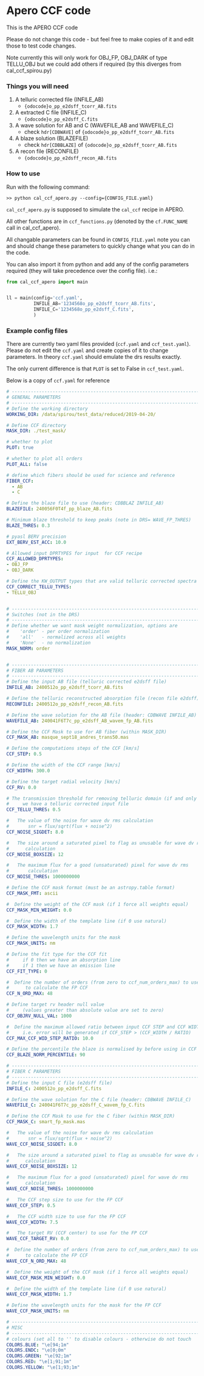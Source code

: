 # Apero CCF code

This is the APERO CCF code

Please do not change this code - but feel free to make copies of it and edit
those to test code changes.

Note currently this will only work for OBJ_FP, OBJ_DARK of type TELLU_OBJ but
we could add others if required (by this diverges from cal_ccf_spirou.py)


### Things you will need

1. A telluric corrected file (INFILE_AB) 
    - `{odocode}o_pp_e2dsff_tcorr_AB.fits`
2. A extracted C file (INFILE_C)
    - `{odocode}o_pp_e2dsff_C.fits`
3. A wave solution for AB and C (WAVEFILE_AB and WAVEFILE_C)
    - check `hdr[CDBWAVE]` of `{odocode}o_pp_e2dsff_tcorr_AB.fits`
4. A blaze solution (BLAZEFILE)
    - check `hdr[CDBBLAZE]` of `{odocode}o_pp_e2dsff_tcorr_AB.fits`
5. A recon file (RECONFILE)
    - `{odocode}o_pp_e2dsff_recon_AB.fits`


### How to use

Run with the following command:

`>> python cal_ccf_apero.py --config={CONFIG_FILE.yaml}`


`cal_ccf_apero.py` is supposed to simulate the `cal_ccf` recipe in APERO.

All other functions are in `ccf_functions.py` (denoted by the `cf.FUNC_NAME` 
call in cal_ccf_apero).

All changable parameters can be found in `CONFIG_FILE.yaml` note you can and 
should change these parameters to quickly change what you can do in the code.


You can also import it from python and add any of the config parameters
required (they will take precedence over the config file).
i.e.:

```python
from cal_ccf_apero import main


ll = main(config='ccf.yaml',
          INFILE_AB='1234568o_pp_e2dsff_tcorr_AB.fits',
          INFILE_C='1234568o_pp_e2dsff_C.fits',
          )

```

### Example config files

There are currently two yaml files provided (`ccf.yaml` and `ccf_test.yaml`).
Please do not edit the `ccf.yaml` and create copies of it to change parameters.
In theory `ccf.yaml` should emulate the drs results exactly.

The only current difference is that `PLOT` is set to False in `ccf_test.yaml`.

Below is a copy of `ccf.yaml` for reference

```yaml
# -------------------------------------------------------------------------
# GENERAL PARAMETERS
# -------------------------------------------------------------------------
# Define the working directory
WORKING_DIR: /data/spirou/test_data/reduced/2019-04-20/

# Define CCF directory
MASK_DIR: ./test_mask/

# whether to plot
PLOT: true

# whether to plot all orders
PLOT_ALL: false

# define which fibers should be used for science and reference
FIBER_CCF:
  - AB
  - C

# Define the blaze file to use (header: CDBBLAZ INFILE_AB)
BLAZEFILE: 240056F0T4f_pp_blaze_AB.fits

# Minimum blaze threshold to keep peaks (note in DRS= WAVE_FP_THRES)
BLAZE_THRES: 0.3

# pyasl BERV precision
EXT_BERV_EST_ACC: 10.0

# Allowed input DPRTYPES for input  for CCF recipe
CCF_ALLOWED_DPRTYPES:
- OBJ_FP
- OBJ_DARK

# Define the KW_OUTPUT types that are valid telluric corrected spectra
CCF_CORRECT_TELLU_TYPES:
- TELLU_OBJ


# -------------------------------------------------------------------------
# Switches (not in the DRS)
# -------------------------------------------------------------------------
# Define whether we want mask weight normalization, options are
#    'order' - per order normalization
#    'all'   - normalized across all weights
#    'None'  - no normalization
MASK_NORM: order


# -------------------------------------------------------------------------
# FIBER AB PARAMETERS
# -------------------------------------------------------------------------
# Define the input AB file (telluric corrected e2dsff file)
INFILE_AB: 2400512o_pp_e2dsff_tcorr_AB.fits

# Define the telluric reconstructed absorption file (recon file e2dsff)
RECONFILE: 2400512o_pp_e2dsff_recon_AB.fits

# Define the wave solution for the AB file (header: CDBWAVE INFILE_AB)
WAVEFILE_AB: 240041F6T7c_pp_e2dsff_AB_wavem_fp_AB.fits

# Define the CCF Mask to use for AB fiber (within MASK_DIR)
CCF_MASK_AB: masque_sept18_andres_trans50.mas

# Define the computations steps of the CCF [km/s]
CCF_STEP: 0.5

# Define the width of the CCF range [km/s]
CCF_WIDTH: 300.0

# Define the target radial velocity [km/s]
CCF_RV: 0.0

# The transmission threshold for removing telluric domain (if and only if
#     we have a telluric corrected input file
CCF_TELLU_THRES: 0.5

#   The value of the noise for wave dv rms calculation
#       snr = flux/sqrt(flux + noise^2)
CCF_NOISE_SIGDET: 8.0

#   The size around a saturated pixel to flag as unusable for wave dv rms
#      calculation
CCF_NOISE_BOXSIZE: 12

#   The maximum flux for a good (unsaturated) pixel for wave dv rms
#       calculation
CCF_NOISE_THRES: 1000000000

# Define the CCF mask format (must be an astropy.table format)
CCF_MASK_FMT: ascii

#  Define the weight of the CCF mask (if 1 force all weights equal)
CCF_MASK_MIN_WEIGHT: 0.0

#  Define the width of the template line (if 0 use natural)
CCF_MASK_WIDTH: 1.7

# Define the wavelength units for the mask
CCF_MASK_UNITS: nm

# Define the fit type for the CCF fit
#     if 0 then we have an absorption line
#     if 1 then we have an emission line
CCF_FIT_TYPE: 0

#  Define the number of orders (from zero to ccf_num_orders_max) to use
#      to calculate the FP CCF
CCF_N_ORD_MAX: 48

# Define target rv header null value
#     (values greater than absolute value are set to zero)
CCF_OBJRV_NULL_VAL: 1000

#  Define the maximum allowed ratio between input CCF STEP and CCF WIDTH
#     i.e. error will be generated if CCF_STEP > (CCF_WIDTH / RATIO)
CCF_MAX_CCF_WID_STEP_RATIO: 10.0

# Define the percentile the blaze is normalised by before using in CCF calc
CCF_BLAZE_NORM_PERCENTILE: 90

# -------------------------------------------------------------------------
# FIBER C PARAMETERS
# -------------------------------------------------------------------------
# Define the input C file (e2dsff file)
INFILE_C: 2400512o_pp_e2dsff_C.fits

# Define the wave solution for the C file (header: CDBWAVE INFILE_C)
WAVEFILE_C: 240041F6T7c_pp_e2dsff_C_wavem_fp_C.fits

# Define the CCF Mask to use for the C fiber (within MASK_DIR)
CCF_MASK_C: smart_fp_mask.mas

#   The value of the noise for wave dv rms calculation
#       snr = flux/sqrt(flux + noise^2)
WAVE_CCF_NOISE_SIGDET: 8.0

#   The size around a saturated pixel to flag as unusable for wave dv rms
#      calculation
WAVE_CCF_NOISE_BOXSIZE: 12

#   The maximum flux for a good (unsaturated) pixel for wave dv rms
#      calculation
WAVE_CCF_NOISE_THRES: 1000000000

#   The CCF step size to use for the FP CCF
WAVE_CCF_STEP: 0.5

#   The CCF width size to use for the FP CCF
WAVE_CCF_WIDTH: 7.5

#   The target RV (CCF center) to use for the FP CCF
WAVE_CCF_TARGET_RV: 0.0

#  Define the number of orders (from zero to ccf_num_orders_max) to use
#      to calculate the FP CCF
WAVE_CCF_N_ORD_MAX: 48

#  Define the weight of the CCF mask (if 1 force all weights equal)
WAVE_CCF_MASK_MIN_WEIGHT: 0.0

#  Define the width of the template line (if 0 use natural)
WAVE_CCF_MASK_WIDTH: 1.7

# Define the wavelength units for the mask for the FP CCF
WAVE_CCF_MASK_UNITS: nm

# -------------------------------------------------------------------------
# MISC
# -------------------------------------------------------------------------
# colours (set all to '' to disable colours - otherwise do not touch
COLORS.BLUE: "\e[94;1m"
COLORS.ENDC: "\e[0;0m"
COLORS.GREEN: "\e[92;1m"
COLORS.RED: "\e[1;91;1m"
COLORS.YELLOW: "\e[1;93;1m"


```



